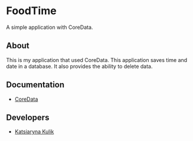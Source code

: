 
# FoodTime
A simple application with CoreData.
## About
This is my application that used CoreData. This application saves time and date in a database. It also provides the ability to delete data.
## Documentation
- [CoreData](https://developer.apple.com/documentation/coredata/)
## Developers
- [Katsiaryna Kulik](https://www.linkedin.com/in/katsiaryna-kulik-4298b4259/)
